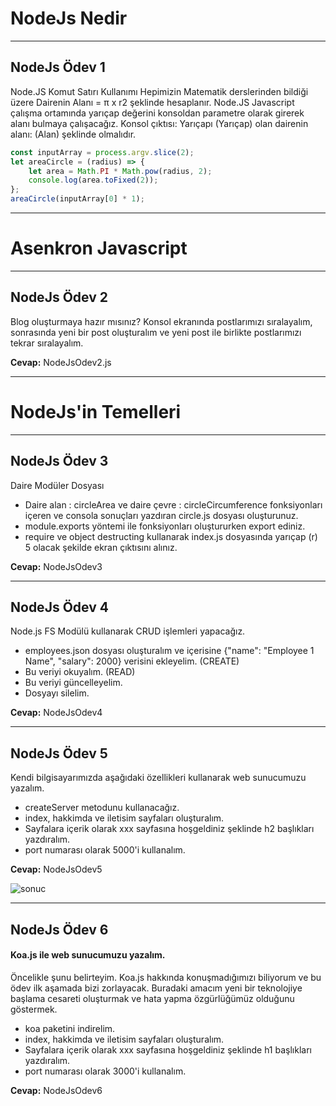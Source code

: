 # NodeJs Nedir
****
## NodeJs Ödev 1
Node.JS Komut Satırı Kullanımı
Hepimizin Matematik derslerinden bildiği üzere Dairenin Alanı = π x r2 şeklinde hesaplanır. Node.JS Javascript çalışma ortamında yarıçap değerini konsoldan parametre olarak girerek alanı bulmaya çalışacağız. Konsol çıktısı: Yarıçapı (Yarıçap) olan dairenin alanı: (Alan) şeklinde olmalıdır.
```js
const inputArray = process.argv.slice(2);
let areaCircle = (radius) => {
    let area = Math.PI * Math.pow(radius, 2);
    console.log(area.toFixed(2));
};
areaCircle(inputArray[0] * 1);
```
****
# Asenkron Javascript
****
## NodeJs Ödev 2
Blog oluşturmaya hazır mısınız? Konsol ekranında postlarımızı sıralayalım, sonrasında yeni bir post oluşturalım ve yeni post ile birlikte postlarımızı tekrar sıralayalım.

**Cevap:** NodeJsOdev2.js
****
# NodeJs'in Temelleri
****
## NodeJs Ödev 3
Daire Modüler Dosyası

* Daire alan : circleArea ve daire çevre : circleCircumference fonksiyonları içeren ve consola sonuçları yazdıran circle.js dosyası oluşturunuz.
* module.exports yöntemi ile fonksiyonları oluştururken export ediniz.
* require ve object destructing kullanarak index.js dosyasında yarıçap (r) 5 olacak şekilde ekran çıktısını alınız.

**Cevap:** NodeJsOdev3
****
## NodeJs Ödev 4
Node.js FS Modülü kullanarak CRUD işlemleri yapacağız.

* employees.json dosyası oluşturalım ve içerisine {"name": "Employee 1 Name", "salary": 2000} verisini ekleyelim. (CREATE)
* Bu veriyi okuyalım. (READ)
* Bu veriyi güncelleyelim.
* Dosyayı silelim. 

**Cevap:** NodeJsOdev4
****
## NodeJs Ödev 5
Kendi bilgisayarımızda aşağıdaki özellikleri kullanarak web sunucumuzu yazalım.

* createServer metodunu kullanacağız.
* index, hakkimda ve iletisim sayfaları oluşturalım.
* Sayfalara içerik olarak xxx sayfasına hoşgeldiniz şeklinde h2 başlıkları yazdıralım.
* port numarası olarak 5000'i kullanalım.

**Cevap:** NodeJsOdev5

![sonuc](https://user-images.githubusercontent.com/62842902/203212089-0e64513a-9740-4645-b154-0b61b0befccb.png)
****
## NodeJs Ödev 6
#### Koa.js ile web sunucumuzu yazalım.
Öncelikle şunu belirteyim. Koa.js hakkında konuşmadığımızı biliyorum ve bu ödev ilk aşamada bizi zorlayacak. Buradaki amacım yeni bir teknolojiye başlama cesareti oluşturmak ve hata yapma özgürlüğümüz olduğunu göstermek.

* koa paketini indirelim.
* index, hakkimda ve iletisim sayfaları oluşturalım.
* Sayfalara içerik olarak xxx sayfasına hoşgeldiniz şeklinde h1 başlıkları yazdıralım.
* port numarası olarak 3000'i kullanalım.

**Cevap:** NodeJsOdev6